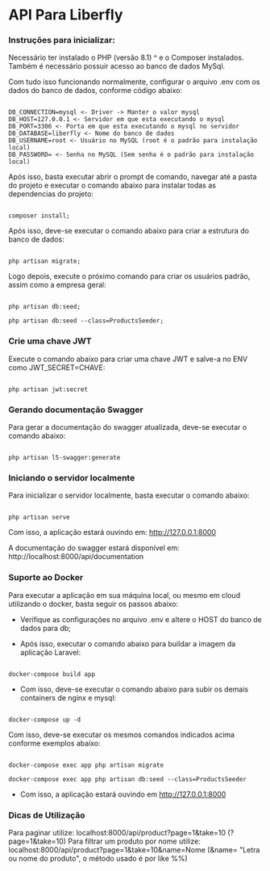 # API Para Liberfly #

### Instruções para inicializar: ###

Necessário ter instalado o PHP (versão 8.1) ^ e o Composer instalados.
Também é necessário possuir acesso ao banco de dados MySql.

Com tudo isso funcionando normalmente, configurar o arquivo .env com os dados do banco de dados, conforme código abaixo:

```

DB_CONNECTION=mysql <- Driver -> Manter o valor mysql
DB_HOST=127.0.0.1 <- Servidor em que esta executando o mysql
DB_PORT=3306 <- Porta em que esta executando o mysql no servidor
DB_DATABASE=liberfly <- Nome do banco de dados
DB_USERNAME=root <- Usuário no MySQL (root é o padrão para instalação local)
DB_PASSWORD= <- Senha no MySQL (Sem senha é o padrão para instalação local)

```

Após isso, basta executar abrir o prompt de comando, navegar até a pasta do projeto e executar o comando abaixo para instalar todas as dependencias do projeto:


```

composer install;

```

Após isso, deve-se executar o comando abaixo para criar a estrutura do banco de dados:


```

php artisan migrate;

```

Logo depois, execute o próximo comando para criar os usuários padrão, assim como a empresa geral:

```

php artisan db:seed;

php artisan db:seed --class=ProductsSeeder;

```


### Crie uma chave JWT ###

Execute o comando abaixo para criar uma chave JWT e salve-a no ENV como JWT_SECRET=CHAVE:

```

php artisan jwt:secret

```


### Gerando documentação Swagger ###

Para gerar a documentação do swagger atualizada, deve-se executar o comando abaixo:

```

php artisan l5-swagger:generate

```


### Iniciando o servidor localmente ###

Para inicializar o servidor localmente, basta executar o comando abaixo:

```

php artisan serve

```

Com isso, a aplicação estará ouvindo em: http://127.0.0.1:8000

A documentação do swagger estará disponível em: http://localhost:8000/api/documentation



### Suporte ao Docker ###

Para executar a aplicação em sua máquina local, ou mesmo em cloud utilizando o docker, basta seguir os passos abaixo:

- Verifique as configurações no arquivo .env e altere o HOST do banco de dados para db;

- Após isso, executar o comando abaixo para buildar a imagem da aplicação Laravel:

```

docker-compose build app

```

- Com isso, deve-se executar o comando abaixo para subir os demais containers de nginx e mysql:

```

docker-compose up -d

```

Com isso, deve-se executar os mesmos comandos indicados acima conforme exemplos abaixo:


```

docker-compose exec app php artisan migrate

docker-compose exec app php artisan db:seed --class=ProductsSeeder

```

- Com isso, a aplicação estará ouvindo em http://127.0.0.1:8000



### Dicas de Utilização ###

Para paginar utilize: localhost:8000/api/product?page=1&take=10 (?page=1&take=10)
Para filtrar um produto por nome utilize: localhost:8000/api/product?page=1&take=10&name=Nome (&name= "Letra ou nome do produto", o método usado é por like %%)


